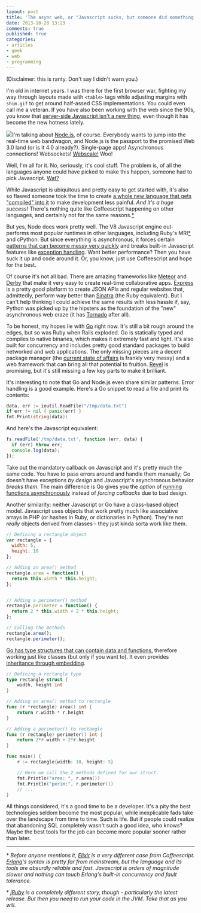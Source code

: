 ```yaml
---
layout: post
title: 'The async web, or "Javascript sucks, but someone did something cool on it"'
date: 2013-10-20 13:23
comments: true
published: true
categories:
- articles
- geek
- web
- programming
---
```


(Disclaimer: this is ranty. Don't say I didn't warn you.)

I'm old in internet years. I was there for the first browser war, fighting my way through layouts made with `<table>` tags while adjusting margins with `shim.gif` to get around half-assed CSS implementations. You could even call me a veteran. If you have also been working with the web since the 90s, you know that [server-side Javascript isn't a new thing](http://en.wikipedia.org/wiki/Server-side_JavaScript#Server-side_JavaScript), even though it has become the new hotness lately.

<img src="http://nodejs.org/images/logos/nodejs-green.png" class="left"/>I'm talking about [Node.js](http://nodejs.org), of course. Everybody wants to jump into the real-time web bandwagon, and Node.js is the passport to the promised Web 3.0 land (or is it 4.0 already?). Single-page apps! Asynchronous connections! Websockets! [Webscale!](http://www.youtube.com/watch?v=b2F-DItXtZs) Woo!

Well, I'm all for it. No, seriously, it's cool stuff. The problem is, of all the languages anyone could have picked to make this happen, someone had to pick Javascript. [Wat?](https://www.destroyallsoftware.com/talks/wat)

While Javascript is ubiquitous and pretty easy to get started with, it's also so flawed someone took the time to create [a whole new language that gets "compiled" into it](http://coffeescript.org/) to make development less painful. *And it's a huge success!* There's nothing quite like Coffeescript happening on other languages, and certainly not for the same reasons.[*](#asyncfootnote)

But yes, Node does work pretty well. The V8 Javascript engine out-performs most popular runtimes in other languages, including Ruby's MRI[*](#mrifootnote) and cPython. But since everything is asynchronous, it forces certain [patterns that can become messy very quickly](http://www.gameclosure.com/blog/2013/03/unravelling-nested-callbacks-with-ff) and breaks built-in Javascript features like [exception handling](http://stackoverflow.com/questions/17572259/is-the-try-catch-finally-block-synchronous-in-node-js). Want better performance? Then you have suck it up and code around it. Or, you know, just use Coffeescript and hope for the best.

Of course it's not all bad. There are amazing frameworks like [Meteor](http://www.meteor.com/) and [Derby](http://derbyjs.com/) that make it very easy to create real-time collaborative apps. [Express](http://expressjs.com/) is a pretty good platform to create JSON APIs and regular websites that, admittedly, perform way better than [Sinatra](http://www.sinatrarb.com/) (the Ruby equivalent). But I can't help thinking I could achieve the same results with less hassle if, say, Python was picked up by the hipsters as the foundation of the "new" asynchronous web craze (it has [Tornado](http://www.tornadoweb.org) after all).

To be honest, my hopes lie with [Go](http://golang.org) right now. It's still a bit rough around the edges, but so was Ruby when Rails exploded. Go is statically typed and compiles to native binaries, which makes it extremely fast and light. It's also built for concurrency and includes pretty good standard packages to build networked and web applications. The only missing pieces are a decent package manager (the [current state of affairs](http://dev.af83.com/2013/09/14/a-journey-in-golang-package-manager.html) is frankly very messy) and a web framework that can bring all that potential to fruition. [Revel](http://robfig.github.io/revel/) is promising, but it's still missing a few key parts to make it brilliant.

It's interesting to note that Go and Node.js even share similar patterns. Error handling is a good example. Here's a Go snippet to read a file and print its contents:

``` go
data, err := ioutil.ReadFile("/tmp/data.txt")
if err != nil { panic(err) }
fmt.Print(string(data))
```

And here's the Javascript equivalent:

``` javascript
fs.readFile('/tmp/data.txt', function (err, data) {
  if (err) throw err;
  console.log(data);
});
```

Take out the mandatory callback on Javascript and it's pretty much the same code. You have to pass errors around and handle them manually; Go doesn't have exceptions _by design_ and Javascript's asynchronous behavior _breaks them_. The main difference is Go gives you the _option_ of [running functions asynchronously](https://gobyexample.com/goroutines) instead of _forcing callbacks_ due to bad design.

Another similarity: neither Javascript or Go have a class-based object model. Javascript uses objects that work pretty much like associative arrays in PHP (or hashes in Ruby, or dictionaries in Python). They're not _really_ objects derived from classes - they just kinda sorta work like them.

``` javascript
// Defining a rectangle object
var rectangle = {
  width: 5,
  height: 10
};

// Adding an area() method
rectangle.area = function() {
  return this.width * this.height;
};


// Adding a perimeter() method
rectangle.perimeter = function() {
  return 2 * this.width + 2 * this.height;
};

// Calling the methods
rectangle.area();
rectangle.perimeter();
```

[Go has type structures that can contain data and functions](https://gobyexample.com/structs), therefore working just like classes (but only if you want to). It even provides [inheritance through embedding](http://golang.org/doc/effective_go.html#embedding).

``` go
// Defining a rectangle type
type rectangle struct {
    width, height int
}

// Adding an area() method to rectangle
func (r *rectangle) area() int {
    return r.width * r.height
}

// Adding a perimeter() to rectangle
func (r rectangle) perimeter() int {
    return 2*r.width + 2*r.height
}

func main() {
    r := rectangle{width: 10, height: 5}

    // Here we call the 2 methods defined for our struct.
    fmt.Println("area: ", r.area())
    fmt.Println("perim:", r.perimeter())
    // ...
}
```

All things considered, it's a good time to be a developer. It's a pity the best technologies seldom become the most popular, while inexplicable fads take over the landscape from time to time. Such is life. But if people could realize that abandoning SQL completely wasn't such a good idea, who knows? Maybe the best tools for the job can become more popular sooner rather than later.


---
<a name="asyncfootnote"></a>* _Before anyone mentions it, [Elixir](http://elixir-lang.org/) is a very different case from Coffeescript. [Erlang](http://www.erlang.org/)'s syntax is pretty far from mainstream, but the language and its tools are absurdly reliable and fast. Javascript is orders of magnitude slower and nothing can touch Erlang's built-in concurrency and fault tolerance._

<a name="mrifootnote"></a>* _[jRuby](http://jruby.org/) is a completely different story, though - particularly the latest release. But then you need to run your code in the JVM. Take that as you will._
